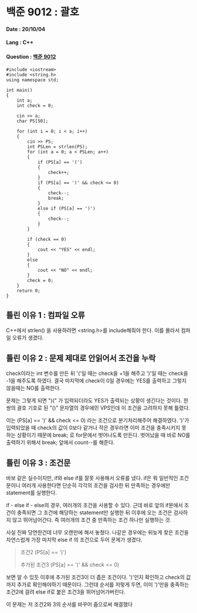 # 백준 9012 : 괄호

#### Date : 20/10/04

#### Lang : C++ 

#### Question : [백준 9012](https://www.acmicpc.net/problem/9012)

    #include <iostream>
    #include <string.h>
    using namespace std;
    
    int main()
    {
        int a;
        int check = 0;
    
        cin >> a;
        char PS[50];
    
        for (int i = 0; i < a; i++)
        {
            cin >> PS;
            int PSLen = strlen(PS);
            for (int a = 0; a < PSLen; a++)
            {
                if (PS[a] == '(')
                {
                    check++;
                }
                if (PS[a] == ')' && check <= 0)
                {
                    check--;
                    break;
                }
                else if (PS[a] == ')')
                {
                    check--;
                }
            }
    
            if (check == 0)
            {
                cout << "YES" << endl;
            }
            else
            {
                cout << "NO" << endl;
            }
            check = 0;
        }
        return 0;
    }
    
    


## 틀린 이유 1 : 컴파일 오류

C++에서 strlen() 을 사용하려면 <string.h>를 include해줘야 한다.
이를 몰라서 컴파일 오류가 생겼다.



## 틀린 이유 2 : 문제 제대로 안읽어서 조건을 누락

check이라는 int 변수를 만든 뒤 '('일 때는 check을 +1을 해주고 ')'일 때는 check을 -1을 해주도록 하였다.
결국 마지막에 check이 0일 경우에는 YES를 출력하고 그렇지 않을때는 NO를 출력한다.

문제는 그렇게 되면 ")(" 가 입력되더라도 YES가 출력되는 상황이 생긴다는 것이다.
한쌍의 괄호 기호로 된 "()" 문자열의 경우에민 VPS인데 이 조건을 고려하지 못해 틀렸다.

이는 (PS[a] == ')' && check <= 0) 라는 조건으로 분기처리해주어 해결하였다.
')'가 입력되었을 때 check의 값이 0보다 같거나 작은 경우라면 이미 조건을 충족시키지 못하는 상황이기 때문에 break; 로 for문에서 벗어나도록 만든다.
벗어났을 때 바로 NO를 출력하기 위해서 break; 앞에서 count--를 해준다.



## 틀린 이유 3 : 조건문 

바보 같은 실수이지만, if와 else if를 잘못 사용해서 오류를 냈다.
if은 뭐 일반적인 조건문이니 여러개 사용한다면 단순히 각각의 조건을 검사한 뒤 만족하는 경우에만 statement를 실행한다.

if - else if - else의 경우, 여러개의 조건을 사용할 수 있다.
근데 바로 앞의 if문에서 조건이 충족되면 그 조건에 해당하는 statement만 실행한 뒤 이후에 오는 조건은 검사하지 않고 뛰어넘어간다.
즉 여러개의 조건 중 만족하는 조건 하나만 실행하는 것.

사실 진짜 당연한건데 너무 오랜만에 해서 놓쳤다.
나같은 경우에는 뒤늦게 찾은 조건을 자연스럽게 가장 마지막 else if 의 조건으로 두어 문제가 생겼다.

>조건2 (PS[a] == ')')
>
>추가된 조건3 (PS[a] == ')' && check <= 0)

보면 알 수 있듯 이후에 추가된 조건3이 더 좁은 조건이다.
')'인지 확인하고 check의 값까지 추가로 확인해야하기 때문이다.
그런데 순서를 저렇게 두면, 이미 ')'만을 충족하는 조건2에 걸려 else if로 붙은 조건3을 뛰어넘어가버린다.

이 문제는 저 조건2와 3의 순서를 바꾸어 줌으로써 해결했다
